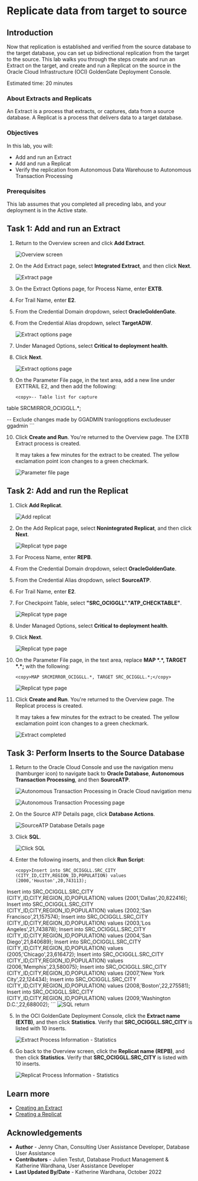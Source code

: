 # Replicate data from target to source

## Introduction

Now that replication is established and verified from the source database to the target database, you can set up bidirectional replication from the target to the source. This lab walks you through the steps create and run an Extract on the target, and create and run a Replicat on the source in the Oracle Cloud Infrastructure (OCI) GoldenGate Deployment Console.

Estimated time: 20 minutes

### About Extracts and Replicats

An Extract is a process that extracts, or captures, data from a source database. A Replicat is a process that delivers data to a target database.

### Objectives

In this lab, you will:
* Add and run an Extract
* Add and run a Replicat
* Verify the replication from Autonomous Data Warehouse to Autonomous Transaction Processing

### Prerequisites

This lab assumes that you completed all preceding labs, and your deployment is in the Active state.

## Task 1: Add and run an Extract

1.  Return to the Overview screen and click **Add Extract**.
    
    ![Overview screen](images/01-01.png " ")

2.  On the Add Extract page, select **Integrated Extract**, and then click **Next**.
    
    ![Extract page](images/01-02.png " ")

3.  On the Extract Options page, for Process Name, enter **EXTB**.

4.  For Trail Name, enter **E2**.

5.  From the Credential Domain dropdown, select **OracleGoldenGate**.

6.  From the Credential Alias dropdown, select **TargetADW**.

    ![Extract options page](images/01-06.png " ")

7.  Under Managed Options, select **Critical to deployment health**.

8.  Click **Next**.

    ![Extract options page](images/01-08.png " ")

9.  On the Parameter File page, in the text area, add a new line under EXTTRAIL E2, and then add the following:

    ```
    <copy>-- Table list for capture
table SRCMIRROR_OCIGGLL.*;

-- Exclude changes made by GGADMIN
tranlogoptions excludeuser ggadmin</copy>
    ```

10. Click **Create and Run**. You're returned to the Overview page. The EXTB Extract process is created.

    It may takes a few minutes for the extract to be created. The yellow exclamation point icon changes to a green checkmark. 

    ![Parameter file page](images/01-10.png " ")


## Task 2: Add and run the Replicat

1.  Click **Add Replicat**.

    ![Add replicat](images/02-01.png " ")

2.  On the Add Replicat page, select **Nonintegrated Replicat**, and then click **Next**.

    ![Replicat type page](images/02-02.png " ")

3.  For Process Name, enter **REPB**.

4.  From the Credential Domain dropdown, select **OracleGoldenGate**.

5.  From the Credential Alias dropdown, select **SourceATP**.

6.  For Trail Name, enter **E2**.

7.  For Checkpoint Table, select **"SRC\_OCIGGLL"."ATP\_CHECKTABLE"**.

    ![Replicat type page](images/02-07.png " ")

8.  Under Managed Options, select **Critical to deployment health**.

9.  Click **Next**.

    ![Replicat type page](images/02-09.png " ")

10. On the Parameter File page, in the text area, replace **MAP \*.\*, TARGET \*.\*;** with the following:

    ```
    <copy>MAP SRCMIRROR_OCIGGLL.*, TARGET SRC_OCIGGLL.*;</copy>
    ```
    ![Replicat type page](images/02-10.png " ")

11. Click **Create and Run**. You're returned to the Overview page. The Replicat process is created.

    It may takes a few minutes for the extract to be created. The yellow exclamation point icon changes to a green checkmark. 

    ![Extract completed](images/02-11.png)

## Task 3: Perform Inserts to the Source Database

1.  Return to the Oracle Cloud Console and use the navigation menu (hamburger icon) to navigate back to **Oracle Database**, **Autonomous Transaction Processing**, and then **SourceATP**.

    ![Autonomous Transaction Processing in Oracle Cloud navigation menu](images/03-01a.png " ")

    ![Autonomous Transaction Processing page](images/03-01b.png " ")

2.  On the Source ATP Details page, click **Database Actions**.

    ![SourceATP Database Details page](images/03-02.png)

3.  Click **SQL**.

    ![Click SQL](images/03-03.png)

4.  Enter the following inserts, and then click **Run Script**:

    ```
    <copy>Insert into SRC_OCIGGLL.SRC_CITY (CITY_ID,CITY,REGION_ID,POPULATION) values (2000,'Houston',20,743113);
Insert into SRC_OCIGGLL.SRC_CITY (CITY_ID,CITY,REGION_ID,POPULATION) values (2001,'Dallas',20,822416);
Insert into SRC_OCIGGLL.SRC_CITY (CITY_ID,CITY,REGION_ID,POPULATION) values (2002,'San Francisco',21,157574);
Insert into SRC_OCIGGLL.SRC_CITY (CITY_ID,CITY,REGION_ID,POPULATION) values (2003,'Los Angeles',21,743878);
Insert into SRC_OCIGGLL.SRC_CITY (CITY_ID,CITY,REGION_ID,POPULATION) values (2004,'San Diego',21,840689);
Insert into SRC_OCIGGLL.SRC_CITY (CITY_ID,CITY,REGION_ID,POPULATION) values (2005,'Chicago',23,616472);
Insert into SRC_OCIGGLL.SRC_CITY (CITY_ID,CITY,REGION_ID,POPULATION) values (2006,'Memphis',23,580075);
Insert into SRC_OCIGGLL.SRC_CITY (CITY_ID,CITY,REGION_ID,POPULATION) values (2007,'New York City',22,124434);
Insert into SRC_OCIGGLL.SRC_CITY (CITY_ID,CITY,REGION_ID,POPULATION) values (2008,'Boston',22,275581);
Insert into SRC_OCIGGLL.SRC_CITY (CITY_ID,CITY,REGION_ID,POPULATION) values (2009,'Washington D.C.',22,688002);</copy>
    ```
    ![SQL return](images/03-04.png " ")

5.  In the OCI GoldenGate Deployment Console, click the **Extract name (EXTB)**, and then click **Statistics**. Verify that **SRC\_OCIGGLL.SRC\_CITY** is listed with 10 inserts.

    ![Extract Process Information - Statistics](images/04-17.png " ")

6.  Go back to the Overview screen, click the **Replicat name (REPB)**, and then click **Statistics**. Verify that **SRC\_OCIGGLL.SRC\_CITY** is listed with 10 inserts.

    ![Replicat Process Information - Statistics](images/01-06-rep-statistics.png " ")


## Learn more

* [Creating an Extract](https://docs.oracle.com/en/cloud/paas/goldengate-service/eeske/index.html)
* [Creating a Replicat](https://docs.oracle.com/en/cloud/paas/goldengate-service/cress/index.html)

## Acknowledgements
* **Author** - Jenny Chan, Consulting User Assistance Developer, Database User Assistance
* **Contributors** -  Julien Testut, Database Product Management & Katherine Wardhana, User Assistance Developer
* **Last Updated By/Date** - Katherine Wardhana, October 2022
